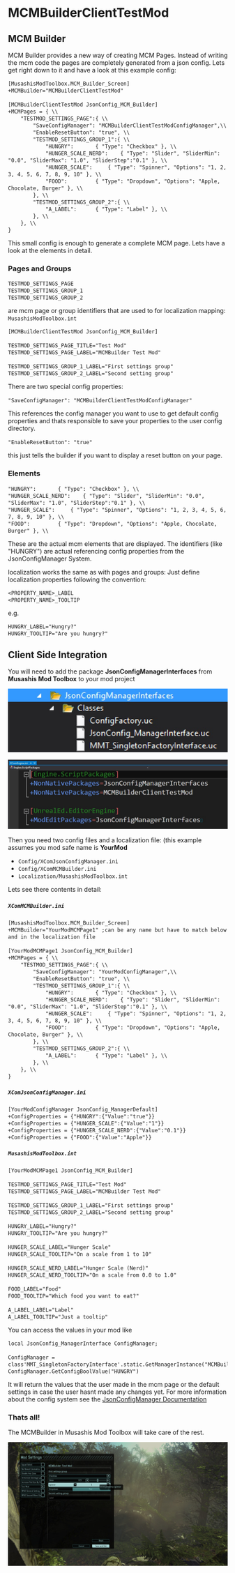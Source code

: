 # MCMBuilderClientTestMod
## MCM Builder

MCM Builder provides a new way of creating MCM Pages.
Instead of writing the mcm code the pages are completely generated from a json config.
Lets get right down to it and have a look at this example config:

```
[MusashisModToolbox.MCM_Builder_Screen]
+MCMBuilder="MCMBuilderClientTestMod"

[MCMBuilderClientTestMod JsonConfig_MCM_Builder]
+MCMPages = { \\
	"TESTMOD_SETTINGS_PAGE":{ \\
		"SaveConfigManager": "MCMBuilderClientTestModConfigManager",\\
		"EnableResetButton": "true", \\
		"TESTMOD_SETTINGS_GROUP_1":{ \\
			"HUNGRY":		{ "Type": "Checkbox" }, \\
			"HUNGER_SCALE_NERD":	{ "Type": "Slider", "SliderMin": "0.0", "SliderMax": "1.0", "SliderStep":"0.1" }, \\
			"HUNGER_SCALE":		{ "Type": "Spinner", "Options": "1, 2, 3, 4, 5, 6, 7, 8, 9, 10" }, \\
			"FOOD":			{ "Type": "Dropdown", "Options": "Apple, Chocolate, Burger" }, \\
		}, \\
		"TESTMOD_SETTINGS_GROUP_2":{ \\
			"A_LABEL":		{ "Type": "Label" }, \\
		}, \\
	}, \\
}
```

This small config is enough to generate a complete MCM page.
Lets have a look at the elements in detail.

### Pages and Groups

```
TESTMOD_SETTINGS_PAGE
TESTMOD_SETTINGS_GROUP_1
TESTMOD_SETTINGS_GROUP_2
```
are mcm page or group identifiers that are used to for localization mapping:
`MusashisModToolbox.int`
```
[MCMBuilderClientTestMod JsonConfig_MCM_Builder]

TESTMOD_SETTINGS_PAGE_TITLE="Test Mod"
TESTMOD_SETTINGS_PAGE_LABEL="MCMBuilder Test Mod"

TESTMOD_SETTINGS_GROUP_1_LABEL="First settings group"
TESTMOD_SETTINGS_GROUP_2_LABEL="Second setting group"
```

There are two special config properties:

`"SaveConfigManager": "MCMBuilderClientTestModConfigManager"`

This references the config manager you want to use to get default config properties and thats responsible to save your properties to the user config directory.

`"EnableResetButton": "true"`

this just tells the builder if you want to display a reset button on your page.

### Elements
```
"HUNGRY":		{ "Type": "Checkbox" }, \\
"HUNGER_SCALE_NERD":	{ "Type": "Slider", "SliderMin": "0.0", "SliderMax": "1.0", "SliderStep":"0.1" }, \\
"HUNGER_SCALE":		{ "Type": "Spinner", "Options": "1, 2, 3, 4, 5, 6, 7, 8, 9, 10" }, \\
"FOOD":			{ "Type": "Dropdown", "Options": "Apple, Chocolate, Burger" }, \\
```

These are the actual mcm elements that are displayed.
The identifiers (like "HUNGRY") are actual referencing config properties from the JsonConfigManager System.

localization works the same as with pages and groups:
Just define localization properties following the convention:
```
<PROPERTY_NAME>_LABEL
<PROPERTY_NAME>_TOOLTIP
```
e.g.
```
HUNGRY_LABEL="Hungry?"
HUNGRY_TOOLTIP="Are you hungry?"
```

## Client Side Integration
You will need to add the package
**JsonConfigManagerInterfaces** from **Musashis Mod Toolbox** to your mod project

![Screenshot](https://github.com/Musashi1584/MCMBuilderClientTestMod/blob/master/InterfacesPackage.jpg)

![Screenshot](https://github.com/Musashi1584/MCMBuilderClientTestMod/blob/master/InterfacesPackageEngineIni.jpg)

Then you need two config files and a localization file:
(this example assumes you mod safe name is **YourMod**

- `Config/XComJsonConfigManager.ini`
- `Config/XComMCMBuilder.ini`
- `Localization/MusashisModToolbox.int`

Lets see there contents in detail:

##### `XComMCMBuilder.ini`
```
[MusashisModToolbox.MCM_Builder_Screen]
+MCMBuilder="YourModMCMPage1" ;can be any name but have to match below and in the localization file

[YourModMCMPage1 JsonConfig_MCM_Builder]
+MCMPages = { \\
	"TESTMOD_SETTINGS_PAGE":{ \\
		"SaveConfigManager": "YourModConfigManager",\\
		"EnableResetButton": "true", \\
		"TESTMOD_SETTINGS_GROUP_1":{ \\
			"HUNGRY":		{ "Type": "Checkbox" }, \\
			"HUNGER_SCALE_NERD":	{ "Type": "Slider", "SliderMin": "0.0", "SliderMax": "1.0", "SliderStep":"0.1" }, \\
			"HUNGER_SCALE":		{ "Type": "Spinner", "Options": "1, 2, 3, 4, 5, 6, 7, 8, 9, 10" }, \\
			"FOOD":			{ "Type": "Dropdown", "Options": "Apple, Chocolate, Burger" }, \\
		}, \\
		"TESTMOD_SETTINGS_GROUP_2":{ \\
			"A_LABEL":		{ "Type": "Label" }, \\
		}, \\
	}, \\
}
```
##### `XComJsonConfigManager.ini`
```
[YourModConfigManager JsonConfig_ManagerDefault]
+ConfigProperties = {"HUNGRY":{"Value":"true"}}
+ConfigProperties = {"HUNGER_SCALE":{"Value":"1"}}
+ConfigProperties = {"HUNGER_SCALE_NERD":{"Value":"0.1"}}
+ConfigProperties = {"FOOD":{"Value":"Apple"}}
```
##### `MusashisModToolbox.int`
```
[YourModMCMPage1 JsonConfig_MCM_Builder]

TESTMOD_SETTINGS_PAGE_TITLE="Test Mod"
TESTMOD_SETTINGS_PAGE_LABEL="MCMBuilder Test Mod"

TESTMOD_SETTINGS_GROUP_1_LABEL="First settings group"
TESTMOD_SETTINGS_GROUP_2_LABEL="Second setting group"

HUNGRY_LABEL="Hungry?"
HUNGRY_TOOLTIP="Are you hungry?"

HUNGER_SCALE_LABEL="Hunger Scale"
HUNGER_SCALE_TOOLTIP="On a scale from 1 to 10"

HUNGER_SCALE_NERD_LABEL="Hunger Scale (Nerd)"
HUNGER_SCALE_NERD_TOOLTIP="On a scale from 0.0 to 1.0"

FOOD_LABEL="Food"
FOOD_TOOLTIP="Which food you want to eat?"

A_LABEL_LABEL="Label"
A_LABEL_TOOLTIP="Just a tooltip"
```

You can access the values in your mod like

```unrealscript
local JsonConfig_ManagerInterface ConfigManager;

ConfigManager = class'MMT_SingletonFactoryInterface'.static.GetManagerInstance("MCMBuilderClientTestModConfigManager");
ConfigManager.GetConfigBoolValue("HUNGRY")
```

It will return the values that the user made in the mcm page or the default settings in case the user hasnt made any changes yet.
For more information about the config system see the [JsonConfigManager Documentation](JSONCONFIGMANAGER.md)

### Thats all!
The MCMBuilder in Musashis Mod Toolbox will take care of the rest.

![Screenshot](https://github.com/Musashi1584/MCMBuilderClientTestMod/blob/master/Screenshot.jpg)
